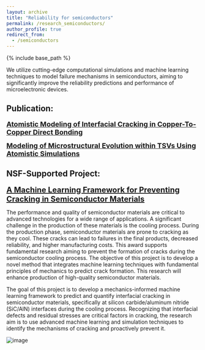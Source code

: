 ```yaml
---
layout: archive
title: "Reliability for semiconductors"
permalink: /research_semiconductors/
author_profile: true
redirect_from:
  - /semiconductors
---
```


{% include base_path %}



We utilize cutting-edge computational simulations and machine learning techniques to model failure mechanisms in semiconductors, aiming to significantly improve the reliability predictions and performance of microelectronic devices.

Publication:
------
<a href="/publication/2025-5-Crack-Cu-Cu-Bond" style="font-size: 18px; font-weight: bold;">Atomistic Modeling of Interfacial Cracking in Copper-To-Copper Direct Bonding</a>

<a href="/publication/2025-6-TSV-modeling" style="font-size: 18px; font-weight: bold;">Modeling of Microstructural Evolution within TSVs Using Atomistic Simulations</a>

NSF-Supported Project:
------
<a href="https://www.nsf.gov/awardsearch/showAward?AWD_ID=2436919" style="font-size: 20px; font-weight: bold;">A Machine Learning Framework for Preventing Cracking in Semiconductor Materials</a>

The performance and quality of semiconductor materials are critical to advanced technologies for a wide range of applications. A significant challenge in the production of these materials is the cooling process. During the production phase, semiconductor materials are prone to cracking as they cool. These cracks can lead to failures in the final products, decreased reliability, and higher manufacturing costs. This award supports fundamental research aiming to prevent the formation of cracks during the semiconductor cooling process. The objective of this project is to develop a novel method that integrates machine learning techniques with fundamental principles of mechanics to predict crack formation. This research will enhance production of high-quality semiconductor materials. 

The goal of this project is to develop a mechanics-informed machine learning framework to predict and quantify interfacial cracking in semiconductor materials, specifically at silicon carbide/aluminum nitride (SiC/AlN) interfaces during the cooling process. Recognizing that interfacial defects and residual stresses are critical factors in cracking, the research aim is to use advanced machine learning and simulation techniques to identify the mechanisms of cracking and proactively prevent it. 

![image](https://github.com/user-attachments/assets/efd5cdf9-34be-4958-bd7c-8871e0515d71)

